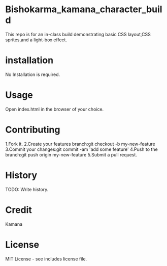 # Bishokarma_kamana_character_build
This repo is for an in-class build demonstrating basic CSS layout,CSS sprites,and a light-box effect.
# installation
No Installation is required.
# Usage
Open index.html in the browser of your choice.
# Contributing
1.Fork it.
2.Create your features branch:git checkout -b my-new-feature
3.Commit your changes:git commit -am 'add some feature'
4.Push to the branch:git push origin my-new-feature
5.Submit a pull request.
# History
TODO: Write history.
# Credit
Kamana 
# License
MIT License - see includes license file.
